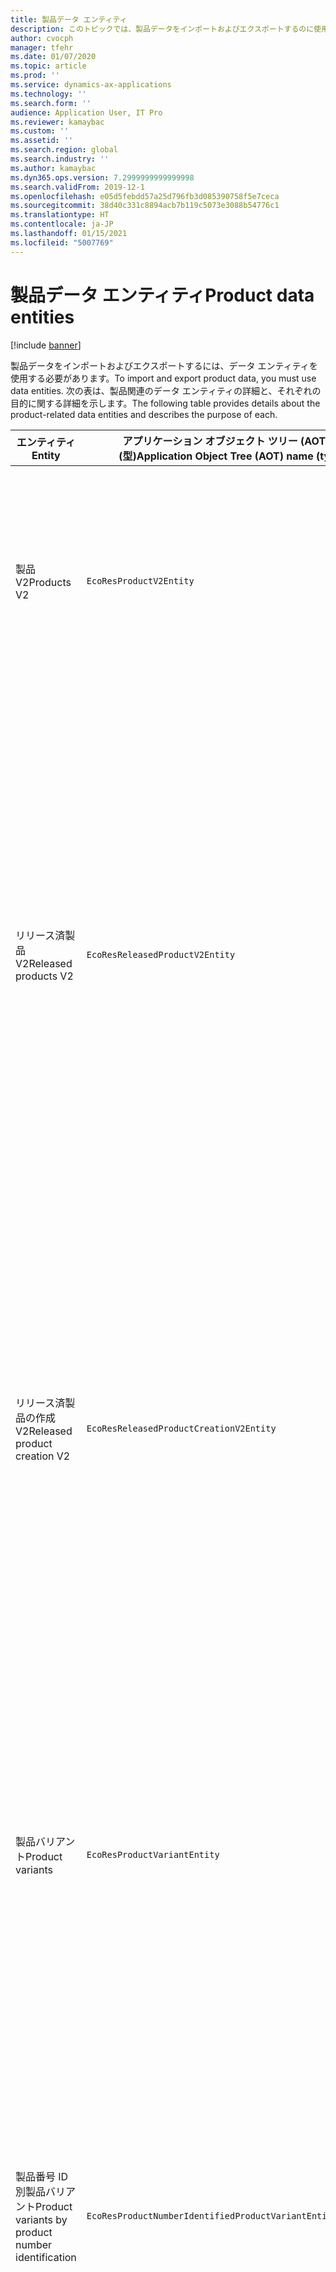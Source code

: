 ```yaml
---
title: 製品データ エンティティ
description: このトピックでは、製品データをインポートおよびエクスポートするのに使用できる異なるエンティティに関する情報を提供します。
author: cvocph
manager: tfehr
ms.date: 01/07/2020
ms.topic: article
ms.prod: ''
ms.service: dynamics-ax-applications
ms.technology: ''
ms.search.form: ''
audience: Application User, IT Pro
ms.reviewer: kamaybac
ms.custom: ''
ms.assetid: ''
ms.search.region: global
ms.search.industry: ''
ms.author: kamaybac
ms.dyn365.ops.version: 7.2999999999999998
ms.search.validFrom: 2019-12-1
ms.openlocfilehash: e05d5febdd57a25d796fb3d085390758f5e7ceca
ms.sourcegitcommit: 38d40c331c8894acb7b119c5073e3088b54776c1
ms.translationtype: HT
ms.contentlocale: ja-JP
ms.lasthandoff: 01/15/2021
ms.locfileid: "5007769"
---
```

# <a name="product-data-entities"></a><span data-ttu-id="e5887-103">製品データ エンティティ</span><span class="sxs-lookup"><span data-stu-id="e5887-103">Product data entities</span></span>

[!include [banner](../includes/banner.md)]

<span data-ttu-id="e5887-104">製品データをインポートおよびエクスポートするには、データ エンティティを使用する必要があります。</span><span class="sxs-lookup"><span data-stu-id="e5887-104">To import and export product data, you must use data entities.</span></span> <span data-ttu-id="e5887-105">次の表は、製品関連のデータ エンティティの詳細と、それぞれの目的に関する詳細を示します。</span><span class="sxs-lookup"><span data-stu-id="e5887-105">The following table provides details about the product-related data entities and describes the purpose of each.</span></span>

| <span data-ttu-id="e5887-106">エンティティ</span><span class="sxs-lookup"><span data-stu-id="e5887-106">Entity</span></span> | <span data-ttu-id="e5887-107">アプリケーション オブジェクト ツリー (AOT) 名 (型)</span><span class="sxs-lookup"><span data-stu-id="e5887-107">Application Object Tree (AOT) name (type)</span></span> | <span data-ttu-id="e5887-108">摘要</span><span class="sxs-lookup"><span data-stu-id="e5887-108">Notes</span></span> |
|--------|-------------------------------------------|-------|
| <span data-ttu-id="e5887-109">製品 V2</span><span class="sxs-lookup"><span data-stu-id="e5887-109">Products V2</span></span> | `EcoResProductV2Entity` | <span data-ttu-id="e5887-110">このエンティティは、共有製品 (特徴的製品と製品マスター) をインポートおよびエクスポートするのに使用されます。</span><span class="sxs-lookup"><span data-stu-id="e5887-110">This entity is used to import and export shared products-distinct products and product masters.</span></span> <span data-ttu-id="e5887-111">更新が可能になります。</span><span class="sxs-lookup"><span data-stu-id="e5887-111">It allows for updates.</span></span> <span data-ttu-id="e5887-112">セット ベースの SQL 操作をサポートしていません。</span><span class="sxs-lookup"><span data-stu-id="e5887-112">It doesn't support set-based SQL operations.</span></span> <span data-ttu-id="e5887-113">データ プロトコル (OData) を開くに対して有効になっています。</span><span class="sxs-lookup"><span data-stu-id="e5887-113">It's enabled for Open Data Protocol (OData).</span></span> |
| <span data-ttu-id="e5887-114">リリース済製品 V2</span><span class="sxs-lookup"><span data-stu-id="e5887-114">Released products V2</span></span> | `EcoResReleasedProductV2Entity` | <span data-ttu-id="e5887-115">このエンティティは、リリース済製品 (特徴的製品と製品マスター) をインポートおよびエクスポートするのに使用されます。</span><span class="sxs-lookup"><span data-stu-id="e5887-115">This entity is used to import and export released products-distinct products and product masters.</span></span> <span data-ttu-id="e5887-116">更新が可能になります。</span><span class="sxs-lookup"><span data-stu-id="e5887-116">It allows for updates.</span></span> <span data-ttu-id="e5887-117">共有製品が既に作成されている必要があります。</span><span class="sxs-lookup"><span data-stu-id="e5887-117">It requires that the shared product already be created.</span></span> <span data-ttu-id="e5887-118">新しいリリース済製品をインポートする場合、共有製品がリリースされます。</span><span class="sxs-lookup"><span data-stu-id="e5887-118">When a new released product is imported, a release of the shared product occurs.</span></span> <span data-ttu-id="e5887-119">リリース済製品マスターおよびリリース済特徴的バリアントをインポートおよびエクスポートするのに使用できる個別のエンティティもあります。</span><span class="sxs-lookup"><span data-stu-id="e5887-119">There are also separate entities that can be used to import and export released product masters and released distinct variants.</span></span> <span data-ttu-id="e5887-120">このエンティティは、セット ベースの SQL 操作または削除操作をサポートしていません。</span><span class="sxs-lookup"><span data-stu-id="e5887-120">This entity doesn't support set-based SQL operations or delete operations.</span></span> <span data-ttu-id="e5887-121">OData に対して有効になっています。</span><span class="sxs-lookup"><span data-stu-id="e5887-121">It's enabled for OData.</span></span> |
| <span data-ttu-id="e5887-122">リリース済製品の作成 V2</span><span class="sxs-lookup"><span data-stu-id="e5887-122">Released product creation V2</span></span> | `EcoResReleasedProductCreationV2Entity` | <span data-ttu-id="e5887-123">このエンティティは、共有製品とリリース済製品を 1 つのステップでインポートするのに使用されます。</span><span class="sxs-lookup"><span data-stu-id="e5887-123">This entity is used to import shared products and released products in one step.</span></span> <span data-ttu-id="e5887-124">エクスポートはサポートされていますが、エンティティの目的は製品の作成であるため、これを使用しないようお勧めします。</span><span class="sxs-lookup"><span data-stu-id="e5887-124">Although it supports exports, that use isn't recommended, because the purpose of the entity is product creation.</span></span> <span data-ttu-id="e5887-125">更新はサポートされていません。</span><span class="sxs-lookup"><span data-stu-id="e5887-125">It doesn't support updates.</span></span> <span data-ttu-id="e5887-126">一部のフィールド (製品作成ダイアログ ボックスで使用できるフィールド) のセットはサポートされます。</span><span class="sxs-lookup"><span data-stu-id="e5887-126">It supports a limited set of fields (fields that are available in the product creation dialog box).</span></span> <span data-ttu-id="e5887-127">セット ベースの SQL 操作をサポートしていません。</span><span class="sxs-lookup"><span data-stu-id="e5887-127">It doesn't support set-based SQL operations.</span></span> <span data-ttu-id="e5887-128">OData を通じて公開されることはありません。</span><span class="sxs-lookup"><span data-stu-id="e5887-128">It isn't exposed through OData.</span></span> |
| <span data-ttu-id="e5887-129">製品バリアント</span><span class="sxs-lookup"><span data-stu-id="e5887-129">Product variants</span></span> | `EcoResProductVariantEntity` | <span data-ttu-id="e5887-130">このエンティティは、共有製品バリアントをインポートおよびエクスポートするのに使用されます。</span><span class="sxs-lookup"><span data-stu-id="e5887-130">This entity is used to import and export shared product variants.</span></span> <span data-ttu-id="e5887-131">更新が可能になります。</span><span class="sxs-lookup"><span data-stu-id="e5887-131">It allows for updates.</span></span> <span data-ttu-id="e5887-132">分析コード値が既に作成されている必要があります。</span><span class="sxs-lookup"><span data-stu-id="e5887-132">It requires that dimension values already be created.</span></span> <span data-ttu-id="e5887-133">統合キーは、製品マスターと製品分析コードです。</span><span class="sxs-lookup"><span data-stu-id="e5887-133">The integration key is the product master plus product dimensions.</span></span> <span data-ttu-id="e5887-134">このエンティティはセット ベースの SQL 操作をサポートしていません。</span><span class="sxs-lookup"><span data-stu-id="e5887-134">This entity doesn't support set-based SQL operations.</span></span> <span data-ttu-id="e5887-135">OData に対して有効になっています。</span><span class="sxs-lookup"><span data-stu-id="e5887-135">It's enabled for OData.</span></span> <span data-ttu-id="e5887-136">削除操作はサポートされます。</span><span class="sxs-lookup"><span data-stu-id="e5887-136">It supports delete operations.</span></span> <span data-ttu-id="e5887-137">新しい製品分析コードの追加を使用して拡張することはできません。</span><span class="sxs-lookup"><span data-stu-id="e5887-137">It can't be extended through the addition of new product dimensions.</span></span> |
| <span data-ttu-id="e5887-138">製品番号 ID 別製品バリアント</span><span class="sxs-lookup"><span data-stu-id="e5887-138">Product variants by product number identification</span></span> | `EcoResProductNumberIdentifiedProductVariantEntity` | <span data-ttu-id="e5887-139">このエンティティは、共有製品バリアントをインポートおよびエクスポートするのに使用されます。</span><span class="sxs-lookup"><span data-stu-id="e5887-139">This entity is used to import and export shared product variants.</span></span> <span data-ttu-id="e5887-140">更新が可能になります。</span><span class="sxs-lookup"><span data-stu-id="e5887-140">It allows for updates.</span></span> <span data-ttu-id="e5887-141">分析コード値が既に作成されている必要があります。</span><span class="sxs-lookup"><span data-stu-id="e5887-141">It requires that dimension values already be created.</span></span> <span data-ttu-id="e5887-142">統合キーは製品番号 (一方、**製品バリアント** エンティティの統合キーは、製品マスターと製品分析コードです) となります。</span><span class="sxs-lookup"><span data-stu-id="e5887-142">The integration key is the product number (whereas the integration key for the **Product variants** entity is the product master plus product dimensions).</span></span> |
| <span data-ttu-id="e5887-143">リリース済製品バリアント</span><span class="sxs-lookup"><span data-stu-id="e5887-143">Released product variants</span></span> | `EcoResReleasedProductVariantEntity` | <span data-ttu-id="e5887-144">このエンティティは、リリース済製品バリアントをインポートおよびエクスポートするのに使用されます。</span><span class="sxs-lookup"><span data-stu-id="e5887-144">This entity is used to import and export released product variants.</span></span> <span data-ttu-id="e5887-145">更新が可能になります。</span><span class="sxs-lookup"><span data-stu-id="e5887-145">It allows for updates.</span></span> <span data-ttu-id="e5887-146">共有製品バリアントが既に作成されている必要があります。</span><span class="sxs-lookup"><span data-stu-id="e5887-146">It requires that shared product variants already be created.</span></span> <span data-ttu-id="e5887-147">新しいリリース済製品バリアントをインポートする場合、共有製品バリアントがリリースされます。</span><span class="sxs-lookup"><span data-stu-id="e5887-147">When a new released product variant is imported, a release of the shared product variant occurs.</span></span> <span data-ttu-id="e5887-148">このエンティティはセット ベースの SQL 操作をサポートしていません。</span><span class="sxs-lookup"><span data-stu-id="e5887-148">This entity doesn't support set-based SQL operations.</span></span> <span data-ttu-id="e5887-149">OData に対して有効になっています。</span><span class="sxs-lookup"><span data-stu-id="e5887-149">It's enabled for OData.</span></span> <span data-ttu-id="e5887-150">削除操作はサポートされていますが、現在のプラットフォームのバグが原因で、この使用によるデータの破損が生じています。</span><span class="sxs-lookup"><span data-stu-id="e5887-150">Although it supports delete operations, that use currently causes data corruption because of a bug in the current platform.</span></span> <span data-ttu-id="e5887-151">このエンティティは新しい製品分析コードの追加を使用して拡張することはできません。</span><span class="sxs-lookup"><span data-stu-id="e5887-151">This entity can't be extended through the addition of new product dimensions.</span></span> |
| <span data-ttu-id="e5887-152">製品番号 ID 別リリース済製品バリアント</span><span class="sxs-lookup"><span data-stu-id="e5887-152">Released product variants by product number identification</span></span> | `EcoResProductNumberIdentifiedReleasedProductVariantEntity` | <span data-ttu-id="e5887-153">このエンティティは **リリース済製品バリアント** エンティティに似ていますが、統合キーは製品マスターと製品分析コードの代わりに製品番号となります。</span><span class="sxs-lookup"><span data-stu-id="e5887-153">This entity resembles the **Released product variants** entity, but the integration key is the product number instead of the product master plus product dimensions.</span></span> <span data-ttu-id="e5887-154">新しい製品分析コードの追加を使用して拡張することができます。</span><span class="sxs-lookup"><span data-stu-id="e5887-154">It can be extended through the addition of new product dimensions.</span></span> |
| <span data-ttu-id="e5887-155">販売可能なリリース済製品</span><span class="sxs-lookup"><span data-stu-id="e5887-155">Sellable released products</span></span> | `EcoResSellableReleasedProductEntity` | <span data-ttu-id="e5887-156">このエンティティは、販売可能な製品のみをエクスポートするのに使用されます。</span><span class="sxs-lookup"><span data-stu-id="e5887-156">This entity is used to export only sellable products.</span></span> <span data-ttu-id="e5887-157">販売可能な製品には、販売注文で使用する必要のある情報があります。</span><span class="sxs-lookup"><span data-stu-id="e5887-157">Sellable products are products that have the information that they require in order to be used in a sales order.</span></span> <span data-ttu-id="e5887-158">**リリース済製品** ページで **検証** 機能を使用して製品を検証する場合も、同じルールが適用されます。</span><span class="sxs-lookup"><span data-stu-id="e5887-158">The same rules apply when a product is validated by using the **Validate** function on the **Released products** page.</span></span> |
| <span data-ttu-id="e5887-159">リリース済特徴的製品 V2</span><span class="sxs-lookup"><span data-stu-id="e5887-159">Released Distinct products V2</span></span> | `EcoResDistinctProductV2Entity` | <span data-ttu-id="e5887-160">このエンティティは、特徴的製品をエクスポートするのに使用されます。</span><span class="sxs-lookup"><span data-stu-id="e5887-160">This entity is used to export distinct products.</span></span> <span data-ttu-id="e5887-161">これらの特徴的製品は、製品、サブタイプ製品、および製品バリアントである場合があります。</span><span class="sxs-lookup"><span data-stu-id="e5887-161">Those distinct products can be products, subtype products, and product variants.</span></span> |
| <span data-ttu-id="e5887-162">リリース済製品マスター V2</span><span class="sxs-lookup"><span data-stu-id="e5887-162">Released products masters V2</span></span> | `EcoResProductMasterV2Entity` | <span data-ttu-id="e5887-163">このエンティティは、製品マスターをインポートおよびエクスポートするのに使用されます。</span><span class="sxs-lookup"><span data-stu-id="e5887-163">This entity is used to import and export product masters.</span></span> <span data-ttu-id="e5887-164">データ管理には有効ではありません。</span><span class="sxs-lookup"><span data-stu-id="e5887-164">It isn't enabled for data management.</span></span> |
| <span data-ttu-id="e5887-165">品目 - バーコード</span><span class="sxs-lookup"><span data-stu-id="e5887-165">Item - barcode</span></span> | `EcoResProductBarcodeEntityV3` | <span data-ttu-id="e5887-166">このエンティティは、製品およびバーコードをエクスポートするのに使用されます。</span><span class="sxs-lookup"><span data-stu-id="e5887-166">This entity is used to export products and bar codes.</span></span> <span data-ttu-id="e5887-167">このエンティティでは、変更追跡、更新、または削除は許可されません。</span><span class="sxs-lookup"><span data-stu-id="e5887-167">This entity doesn't allow change tracking, updates, or deletes.</span></span> <span data-ttu-id="e5887-168">バーコードで変更追跡、更新、または削除を使用するには、**品目 - バーコード関連付け** エンティティを使用します。</span><span class="sxs-lookup"><span data-stu-id="e5887-168">To use change tracking, updates, or deletes on barcodes, use the **Item - barcode association** entity.</span></span> |
| <span data-ttu-id="e5887-169">品目 - バーコード アソシエーション</span><span class="sxs-lookup"><span data-stu-id="e5887-169">Item - barcode association</span></span> | `EcoResProductBarcodeAssociationEntity` | <span data-ttu-id="e5887-170">このエンティティは、製品およびバーコードをエクスポートするのに使用されます。</span><span class="sxs-lookup"><span data-stu-id="e5887-170">This entity is used to export products and bar codes.</span></span> <span data-ttu-id="e5887-171">変更追跡、更新、および削除を行うことができます。</span><span class="sxs-lookup"><span data-stu-id="e5887-171">It allows change tracking, updates, and deletes.</span></span> <span data-ttu-id="e5887-172">このエンティティを使用するには、[機能管理](../../fin-ops-core/fin-ops/get-started/feature-management/feature-management-overview.md) で *品目 - バーコードの改良機能* を有効にする必要があります。</span><span class="sxs-lookup"><span data-stu-id="e5887-172">To use the entity, the feature *Item - barcode improvements* must be enabled in [feature management](../../fin-ops-core/fin-ops/get-started/feature-management/feature-management-overview.md).</span></span> <span data-ttu-id="e5887-173">このエンティティキーは `AssociationID` です。これはバーコードと製品の間に関連付けを作成します。</span><span class="sxs-lookup"><span data-stu-id="e5887-173">Its entity key is `AssociationID`, which creates the association between the barcode and the product.</span></span> <span data-ttu-id="e5887-174">このキーのサポートを追加するには、機能を有効にする時に、テーブル `InventitemBarcodeAssociation` が既存の品目バーコードデータに設定されます。</span><span class="sxs-lookup"><span data-stu-id="e5887-174">To add support for this key, the table `InventitemBarcodeAssociation` will be populated for existing item barcode data when you turn on the feature.</span></span> <span data-ttu-id="e5887-175">バッチ ジョブを使用してテーブルが設定されます。バーコード テーブルに多数のレコードがある場合は、バッチ ジョブの実行にかなりの時間がかかることがあります。</span><span class="sxs-lookup"><span data-stu-id="e5887-175">The table is populated using a batch job and if your barcode table has a large number of records, it could take significant time to run the batch job.</span></span> <span data-ttu-id="e5887-176">したがって、この機能を有効にすることをお勧めします (したがってバッチ ジョブを実行する) ことも、業務スケジュールに適した時間帯に行うことをお勧めします。</span><span class="sxs-lookup"><span data-stu-id="e5887-176">Therefore, we recommend that you plan to enable the feature (and therefore run the batch job) at a time that fits your business schedule.</span></span> |
| <span data-ttu-id="e5887-177">製品ライフサイクル状態</span><span class="sxs-lookup"><span data-stu-id="e5887-177">Product lifecycle states</span></span> | `EcoResProductLifecycleSateEntity` | <span data-ttu-id="e5887-178">このエンティティは、製品に割り当てることができるさまざまな製品ライフサイクルの状態をインポートおよびエクスポートするのに使用されます。</span><span class="sxs-lookup"><span data-stu-id="e5887-178">This entity is used to import and export the different product lifecycle states that can be assigned to a product.</span></span> |

> [!NOTE]
> <span data-ttu-id="e5887-179">**リリース済製品 V2** データ エンティティを使用して製品をシステムにインポートできるのは、共有製品が既に作成されている場合のみです。</span><span class="sxs-lookup"><span data-stu-id="e5887-179">You can use the **Released Products V2** data entity to import products into the system only if the shared product has already been created.</span></span> <span data-ttu-id="e5887-180">それ以外の場合は、システムに製品をインポートするために、**製品の作成** データ エンティティを使用する必要があります。</span><span class="sxs-lookup"><span data-stu-id="e5887-180">Otherwise, to import products into the system, you must use the **Product creation** data entity.</span></span>
